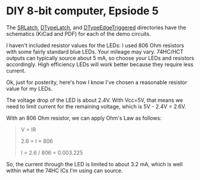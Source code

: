 # DIY 8-bit computer, Epsiode 5

The [SRLatch](SRLatch), [DTypeLatch](DTypeLatch), and [DTypeEdgeTriggered](DTypeEdgeTriggered) directories have the schematics (KiCad and PDF) for each of the demo circuits.

I haven't included resistor values for the LEDs: I used 806 Ohm resistors with some fairly standard blue LEDs.  Your mileage may vary.  74HC/HCT outputs can typically source about 5 mA, so choose your LEDs and resistors accordingly.  High efficiency LEDs will work better because they require less current.

Ok, just for posterity, here's how I know I've chosen a reasonable resistor value for my LEDs.

The voltage drop of the LED is about 2.4V.  With Vcc=5V, that means we need to limit current for the remaining voltage, which is 5V - 2.4V = 2.6V.

With an 806 Ohm resistor, we can apply Ohm's Law as follows:

> V = IR
>
> 2.6 = I × 806
>
> I = 2.6 / 806 = 0.003.225

So, the current through the LED is limited to about 3.2 mA, which is well within what the 74HC ICs I'm using can source.
